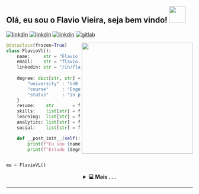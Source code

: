 <h2> Olá, eu sou o Flavio Vieira, seja bem vindo!
<img src="https://media4.giphy.com/media/J5qBxLPcMvXcSdPjKl/giphy.gif?cid=790b7611e76ccb07505ccd4e9558c1b538be19a54be9670a&rid=giphy.gif&ct=s" width="45"></img>
</h1>

[![linkdin](https://img.shields.io/badge/LinkedIn-0077B5?style=flat&logo=linkedin&logoColor=white)](https://www.linkedin.com/in/flavio-vieira-51465948/)
[![linkdin](https://img.shields.io/badge/Telegram-2CA5E0?style=flat&logo=telegram&logoColor=white)](link)
[![linkdin](https://img.shields.io/badge/Gmail-D14836?style=flat&logo=gmail&logoColor=white)](flavio.vl@gmail.com)
[![gitlab](https://img.shields.io/badge/GitLab-330F63?style=flat&logo=gitlab&logoColor=white)](https://gitlab.com/flavio.vl)

<img width="300" align="right" src="https://camo.githubusercontent.com/c1dcb74cc1c1835b1d716f5051499a2814c683c806b15f04b0eba492863703e9/68747470733a2f2f63646e2e6472696262626c652e636f6d2f75736572732f3733303730332f73637265656e73686f74732f363538313234332f6176656e746f2e676966">
<!-- <img width="355" align="right" src="https://media.giphy.com/media/gjrYDwbjnK8x36xZIO/giphy.gif"> -->

```python
@dataclass(frozen=True)
class FlavioVl():
    name:     str = "Flavio Vieira Leao"
    email:    str = "flavio.vl@gmail.com"
    linkedin: str = "/in/flavio-vieira-51465948/"
    
    degree: dict[str, str] = {
        "university" : "UnB - Universidade de Brasíia",
        "course"     : "Engenharia de Software",
        "status"     : "in progress"
    }
    resume:    str       = field(default_factor=whoami())
    skills:    list[str] = field(default_factor=my_skills())
    learning:  list[str] = field(default_factor=learning())
    analytics: list[str] = field(default_factor=readme_stats())
    social:    list[str] = field(default_factor=contact_me())

    def __post_init__(self):
        print(f"Eu sou {name}"
        print(f"Estudo {degree["couse"]} na {degree["university"]}"


me = FlavioVL()
```



<details>
    <summary align="center"><b>💻 Mais . . .</b></summary>
<br />

```python
def whoami():

```
Sou estudante de Engenharia de Software na Universidade de Brasília, entusiasta pelo mundo da programação e tecnologia, principalmente em desenvolvimento backend e DevOps.

Conhecimento e experiência em projetos com tecnologias como Python, Django e Django Rest Framework, API Rest, Docker, Git/Github, Banco de dados (PostgreSQL, MySQL, SQLite3)

Estudando: Boas práticas de programação orientada a objetos e design de código (Clean Code, Design Patterns e SOLID).

</br>
</br>

```python
def my_skills():
    '''Tecnologias que já usei ou estou usando em projetos atualmente:'''
```
![C](https://img.shields.io/badge/C-00599C?style=flat&logo=c&logoColor=white)
![Pynton](https://img.shields.io/badge/Python-FFD43B?style=flat&logo=python&logoColor=blue)
![Django](https://img.shields.io/badge/Django-092E20?style=flat&logo=django&logoColor=white)
![Django_Rest](https://img.shields.io/badge/DJANGO-REST-ff1709?style=flat&logo=django&logoColor=white&color=ff1709&labelColor=gray)
![Git](https://img.shields.io/badge/Git-E34F26?style=flat&logo=git&logoColor=white)
![Docker](https://img.shields.io/badge/-Docker-2496ED?style=flat&logoColor=fff&logo=Docker)
![mysql](https://img.shields.io/badge/MySQL-005C84?style=flat&logo=mysql&logoColor=white)
![Supabase](https://img.shields.io/badge/Supabase-181818?style=flat&logo=supabase&logoColor=white)
![Linux](https://img.shields.io/badge/Linux-E34F26?style=flat&logo=linux&logoColor=black)  

</br>
</br>

```python
def learning():
    ''' Tecnologias que tenho interesse:'''
```  
![Html](https://img.shields.io/badge/HTML5-E34F26?style=flat&logo=html5&logoColor=white)
![Css](https://img.shields.io/badge/CSS3-1572B6?style=flat&logo=css3&logoColor=white)
![JavaScript](https://img.shields.io/badge/JavaScript-F7DF1E?style=flat&logo=javascript&logoColor=black)
![Vue](https://img.shields.io/badge/Vue.js-35495E?style=flat&logo=vue.js&logoColor=4FC08D)

</br>
</br>

```python
def github_stats():
    '''Informações sobre estatísticas da minha conta GitHub'''
```

![Flavio GitHub stats](https://github-readme-stats.vercel.app/api?username=flaviovl&hide=stars&hide_border=true&show_icons=true&theme=radical)
[![Top Langs](https://github-readme-stats.vercel.app/api/top-langs?username=flaviovl&hide_border=true&show_icons=true&theme=radical&locale=en&layout=compact)](https://github.com/anuraghazra/github-readme-stats)

</br>
</br>

```python
def contact_me():
```

[![linkdin](https://img.shields.io/badge/LinkedIn-0077B5?style=flat&logo=linkedin&logoColor=white)](https://www.linkedin.com/in/flavio-vieira-51465948/)
[![linkdin](https://img.shields.io/badge/Telegram-2CA5E0?style=flat&logo=telegram&logoColor=white)](link)
[![linkdin](https://img.shields.io/badge/Gmail-D14836?style=flat&logo=gmail&logoColor=white)](flavio.vl@gmail.com)
[![gitlab](https://img.shields.io/badge/GitLab-330F63?style=flat&logo=gitlab&logoColor=white)](https://gitlab.com/flavio.vl)
</details>

<hr>


